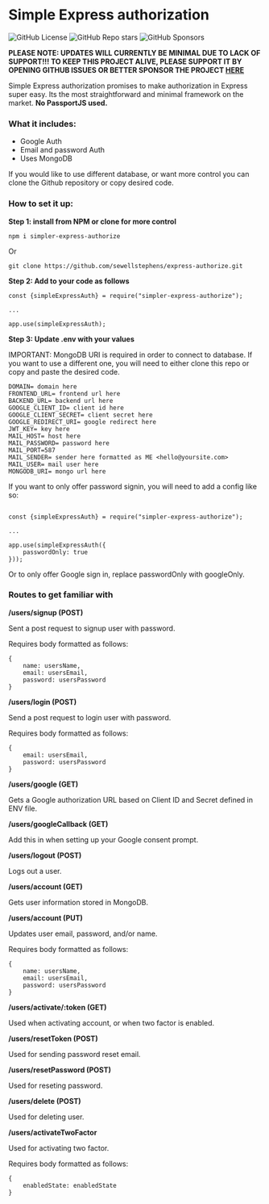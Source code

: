 # Simple Express authorization
![GitHub License](https://img.shields.io/github/license/sewellstephens/express-authorize)
![GitHub Repo stars](https://img.shields.io/github/stars/sewellstephens/express-authorize)
![GitHub Sponsors](https://img.shields.io/github/sponsors/sewellstephens)

**PLEASE NOTE: UPDATES WILL CURRENTLY BE MINIMAL DUE TO LACK OF SUPPORT!!! TO KEEP THIS PROJECT ALIVE, PLEASE SUPPORT IT BY OPENING GITHUB ISSUES OR BETTER SPONSOR THE PROJECT [HERE](https://github.com/sponsors/sewellstephens)**

Simple Express authorization promises to make authorization in Express super easy. Its the most straightforward and minimal framework on the market. **No PassportJS used.**

### What it includes:

- Google Auth
- Email and password Auth
- Uses MongoDB

If you would like to use different database, or want more control you can clone the Github repository or copy desired code.

### How to set it up:

**Step 1: install from NPM or clone for more control**

```
npm i simpler-express-authorize
```

Or

```
git clone https://github.com/sewellstephens/express-authorize.git
```

**Step 2: Add to your code as follows**

```
const {simpleExpressAuth} = require("simpler-express-authorize");

...

app.use(simpleExpressAuth);
```

**Step 3: Update .env with your values**

IMPORTANT: MongoDB URI is required in order to connect to database. If you want to use a different one, you will need to either clone this repo or copy and paste the desired code.

```
DOMAIN= domain here
FRONTEND_URL= frontend url here
BACKEND_URL= backend url here
GOOGLE_CLIENT_ID= client id here
GOOGLE_CLIENT_SECRET= client secret here
GOOGLE_REDIRECT_URI= google redirect here
JWT_KEY= key here
MAIL_HOST= host here
MAIL_PASSWORD= password here
MAIL_PORT=587
MAIL_SENDER= sender here formatted as ME <hello@yoursite.com>
MAIL_USER= mail user here
MONGODB_URI= mongo url here
```

If you want to only offer password signin, you will need to add a config like so:

```

const {simpleExpressAuth} = require("simpler-express-authorize");

...

app.use(simpleExpressAuth({
    passwordOnly: true
}));

```

Or to only offer Google sign in, replace passwordOnly with googleOnly.

### Routes to get familiar with

**/users/signup (POST)**

Sent a post request to signup user with password.

Requires body formatted as follows:

```
{
    name: usersName,
    email: usersEmail,
    password: usersPassword
}
```

**/users/login (POST)**

Send a post request to login user with password.

Requires body formatted as follows:

```
{
    email: usersEmail,
    password: usersPassword
}
```

**/users/google (GET)**

Gets a Google authorization URL based on Client ID and Secret defined in ENV file.

**/users/googleCallback (GET)**

Add this in when setting up your Google consent prompt.

**/users/logout (POST)**

Logs out a user.

**/users/account (GET)**

Gets user information stored in MongoDB.

**/users/account (PUT)**

Updates user email, password, and/or name.

Requires body formatted as follows:

```
{
    name: usersName,
    email: usersEmail,
    password: usersPassword
}
```

**/users/activate/:token (GET)**

Used when activating account, or when two factor is enabled.

**/users/resetToken (POST)**

Used for sending password reset email.

**/users/resetPassword (POST)**

Used for reseting password.

**/users/delete (POST)**

Used for deleting user.

**/users/activateTwoFactor**

Used for activating two factor.

Requires body formatted as follows:

```
{
    enabledState: enabledState
}
```
